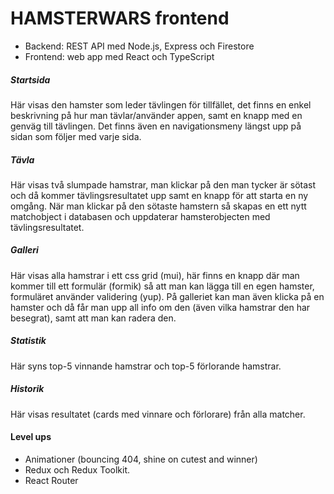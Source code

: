 # HAMSTERWARS frontend

+ Backend: REST API med Node.js, Express och Firestore
+ Frontend: web app med React och TypeScript

##### Startsida
Här visas den hamster som leder tävlingen för tillfället, det finns en enkel beskrivning på hur man tävlar/använder appen, samt en knapp med en genväg till tävlingen. Det finns även en navigationsmeny längst upp på sidan som följer med varje sida.

##### Tävla
Här visas två slumpade hamstrar, man klickar på den man tycker är sötast och då kommer tävlingsresultatet upp samt en knapp för att starta en ny omgång.
När man klickar på den sötaste hamstern så skapas en ett nytt matchobject i databasen och uppdaterar hamsterobjecten med tävlingsresultatet.

##### Galleri
Här visas alla hamstrar i ett css grid (mui), här finns en knapp där man kommer till ett formulär (formik) så att man kan lägga till en egen hamster, formuläret använder validering (yup). På galleriet kan man även klicka på en hamster och då får man upp all info om den (även vilka hamstrar den har besegrat), samt att man kan radera den.

##### Statistik
Här syns top-5 vinnande hamstrar och top-5 förlorande hamstrar.

##### Historik
Här visas resultatet (cards med vinnare och förlorare) från alla matcher.

#### Level ups
- Animationer (bouncing 404, shine on cutest and winner)
- Redux och Redux Toolkit.
- React Router
